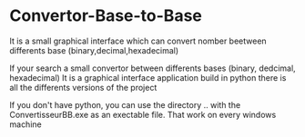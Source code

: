 # Convertor-Base-to-Base
It is a small graphical interface which can convert nomber beetween differents base (binary,decimal,hexadecimal)

If your search a small convertor between differents bases (binary, dedcimal, hexadecimal)
It is a graphical interface application build in python
there is all the differents versions of the project

If you don't have python, you can use the directory .. with the ConvertisseurBB.exe as an exectable file. That work on every windows machine
